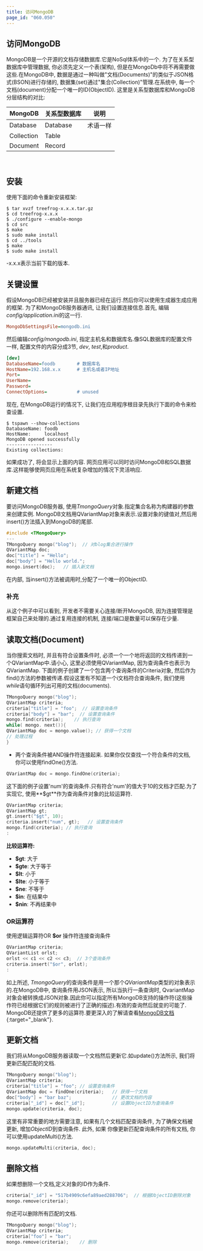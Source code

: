 ```yaml
---
title: 访问MongoDB
page_id: "060.050"
---
```


## 访问MongoDB
MongoDB是一个开源的文档存储数据库.它是NoSql体系中的一个.
为了在关系型数据库中管理数据, 你必须先定义一个表(架构), 但是在MongoDb中将不再需要做这些.在MongoDB中, 数据是通过一种叫做"文档(Documents)"的类似于JSON格式(BSON)进行存储的, 数据集(set)通过"集合(Collection)"管理.在系统中, 每一个文档(document)分配一个唯一的ID(ObjectID).
这里是关系型数据库和MongoDB分层结构的对比:
<div class="table-div" markdown="1">

| MongoDB    | 关系型数据库      | 说明       |
|------------|----------|---------------|
| Database   | Database | 术语一样 |
| Collection | Table    |               |
| Document   | Record   |               |

</div><br>

## 安装
使用下面的命令重新安装框架:
```
$ tar xvzf treefrog-x.x.x.tar.gz
$ cd treefrog-x.x.x
$ ./configure --enable-mongo
$ cd src
$ make
$ sudo make install
$ cd ../tools
$ make
$ sudo make install
```
-x.x.x表示当前下载的版本.

## 关键设置
假设MongoDB已经被安装并且服务器已经在运行.然后你可以使用生成器生成应用的框架.
为了和MongoDB服务器通讯, 让我们设置连接信息.首先, 编辑*config/application.ini*的这一行.
```ini
MongoDbSettingsFile=mongodb.ini
```
然后编辑*config/mongodb.ini*, 指定主机名和数据库名.像SQL数据库的配置文件一样, 配置文件的内容分成3节, *dev*, *test*,和*product*.
```ini
[dev]
DatabaseName=foodb        # 数据库名
HostName=192.168.x.x      # 主机名或者IP地址
Port=
UserName=
Password=
ConnectOptions=           # unused
```
现在, 在MongoDB运行的情况下, 让我们在应用程序根目录先执行下面的命令来检查设置.
```
$ tspawn --show-collections
DatabaseName: foodb
HostName:     localhost
MongoDB opened successfully
-----------------
Existing collections:
```
如果成功了, 将会显示上面的内容.
网页应用可以同时访问MongoDB和SQL数据库.这样能够使网页应用在系统复杂增加的情况下灵活响应.

## 新建文档
要访问MongoDB服务器, 使用*TmongoQuery*对象.指定集合名称为构建器的参数来创建实例.
MongoDB文档用QVariantMap对象来表示.设置对象的键值对,然后用insert()方法插入到MongoDB的尾部.
```c++
#include <TMongoQuery>
---
TMongoQuery mongo("blog");  // 对blog集合进行操作
QVariantMap doc;
doc["title"] = "Hello";
doc["body"] = "Hello world.";
mongo.insert(doc);   // 插入新文档
```
在内部, 当insert()方法被调用时,分配了一个唯一的ObjectID.

### 补充
从这个例子中可以看到, 开发者不需要关心连接/断开MongoDB, 因为连接管理是框架自己来处理的.通过复用连接的机制, 连接/端口是数量可以保存在少量.

## 读取文档(Document)
当你搜索文档时, 并且有符合设置条件时, 必须一个一个地将返回的文档传递到一个QVariantMap中.请小心, 这里必须使用QVariantMap, 因为查询条件也表示为QVariantMap.
下面的例子创建了一个包含两个查询条件的Criteria对象, 然后作为find()方法的参数被传递.假设这里有不知道一个i文档符合查询条件, 我们使用*while*语句循环列出可用的文档(documents).
```c++
TMongoQuery mongo("blog");
QVariantMap criteria;
criteria["title"] = "foo";  // 设置查询条件
criteria["body"] = "bar";  // 设置查询条件
mongo.find(criteria);    // 执行查询
while( mongo. next()){
QVariantMap doc = mongo.value(); // 获得一个文档
// 处理过程
}
```
- 两个查询条件被AND操作符连接起来.
如果你仅仅查找一个符合条件的文档, 你可以使用findOne()方法.
```c++
QVariantMap doc = mongo.findOne(criteria);
```
这下面的例子设置'num'的查询条件.只有符合'num'的值大于10的文档才匹配.为了实现它, 使用**$gt**作为查询条件对象的比较运算符.
```c++
QVariantMap criteria;
QVariantMap gt;
gt.insert("$gt", 10);
criteria.insert("num", gt);   // 设置查询条件
mongo.find(criteria); // 执行查询
:
```
**比较运算符:**
* **$gt**: 大于
* **$gte**: 大于等于
* **$lt**: 小于
* **$lte**: 小于等于
* **$ne**: 不等于
* **$in**: 在结果中
* **$nin**: 不再结果中

### OR运算符
使用逻辑运算符OR **$or** 操作符连接查询条件
```c++
QVariantMap criteria;
QVariantList orlst;
orlst << c1 << c2 << c3;  // 3个查询条件
criteria.insert("$or", orlst);
:
```
如上所述, *TmongoQuery*的查询条件是用一个那个*QVariantMap*类型的对象表示的.在MongoDB中, 查询条件用JSON表示, 所以当执行一条查询时, QvariantMap对象会被转换成JSON对象.因此你可以指定所有MongoDB支持的操作符(这些操作符已经根据它们的规则被进行了正确的描述).有效的查询然后就变的可能了.
MongoDB还提供了更多的运算符.要更深入的了解请查看[MongoDB文档](http://docs.mongodb.org/manual/reference/operator/nav-query/){:target="_blank"}.

## 更新文档
我们将从MongoDB服务器读取一个文档然后更新它.如update()方法所示, 我们将更新匹配匹配的文档.
```c++
TMongoQuery mongo("blog");
QVariantMap criteria;
criteria["title"] = "foo"; // 设置查询条件
QVariantMap doc = findOne(criteria);   // 获得一个文档
doc["body"] = "bar baz";               // 更改文档的内容
criteria["_id"] = doc["_id"];          // 设置ObjectID为查询条件
mongo.update(criteria, doc);
```
这里有非常重要的地方需要注意, 如果有几个文档匹配查询条件, 为了确保文档被更新, 增加*ObjectID*到查询条件.
此外, 如果 你像更新匹配查询条件的所有文档, 你可以使用updateMulti()方法.
```c++
mongo.updateMulti(criteria, doc);
```
## 删除文档
如果想删除一个文档,定义对象的ID作为条件.
```c++
criteria["_id"] = "517b4909c6efa89aed288706";  // 根据ObjectID删除对象
mongo.remove(criteria);
```
你还可以删除所有匹配的文档.
```c++
TMongoQuery mongo("blog");
QVariantMap criteria;
criteria["foo"] = "bar";
mongo.remove(criteria);    // 删除
```
